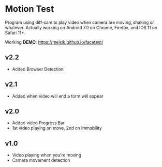 # Motion Test

Program using diff-cam to play video when camera are moving, shaking or whatever. Actually working on Android 7.0 on Chrome, Firefox, and IOS 11 on Safari 11+.

Working <strong>DEMO</strong>: https://mejsik.github.io/facetest/ <br>
<h2>v2.2</h2>
<ul>
        <li>Added Browser Detection</li>
       </ul>
<h2>v2.1</h2>
<ul>
        <li>Added when video will end a form will appear</li>
       </ul>
<h2>v2.0</h2>
<ul>
        <li>Added video Progress Bar</li>
        <li>1st video playing on move, 2nd on immobility</li>
</ul>
        
<h2>v1.0</h2>
<ul>
        <li>Video playing when you're moving</li>
        <li>Camera movement detection</li>
</ul>
